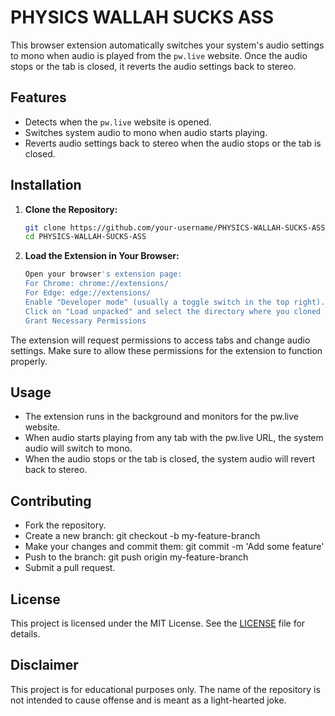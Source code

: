 # PHYSICS WALLAH SUCKS ASS

This browser extension automatically switches your system's audio settings to mono when audio is played from the `pw.live` website. Once the audio stops or the tab is closed, it reverts the audio settings back to stereo.

## Features

- Detects when the `pw.live` website is opened.
- Switches system audio to mono when audio starts playing.
- Reverts audio settings back to stereo when the audio stops or the tab is closed.

## Installation

1. **Clone the Repository:**
   ```sh
   git clone https://github.com/your-username/PHYSICS-WALLAH-SUCKS-ASS.git
   cd PHYSICS-WALLAH-SUCKS-ASS
   ```
2. **Load the Extension in Your Browser:**

    ```sh
    Open your browser's extension page:
    For Chrome: chrome://extensions/
    For Edge: edge://extensions/
    Enable "Developer mode" (usually a toggle switch in the top right).
    Click on "Load unpacked" and select the directory where you cloned the repository.
    Grant Necessary Permissions
    ```

The extension will request permissions to access tabs and change audio settings. Make sure to allow these permissions for the extension to function properly.

## Usage
- The extension runs in the background and monitors for the pw.live website.
- When audio starts playing from any tab with the pw.live URL, the system audio will switch to mono.
- When the audio stops or the tab is closed, the system audio will revert back to stereo.

## Contributing
- Fork the repository.
- Create a new branch: git checkout -b my-feature-branch
- Make your changes and commit them: git commit -m 'Add some feature'
- Push to the branch: git push origin my-feature-branch
- Submit a pull request.

## License

This project is licensed under the MIT License. See the [LICENSE](LICENSE) file for details.

## Disclaimer

This project is for educational purposes only. The name of the repository is not intended to cause offense and is meant as a light-hearted joke.
